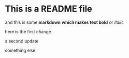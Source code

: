 This is a README file
============

and this is some __markdown__
**which makes text bold** or *italic*

here is the first change

a second update

something else